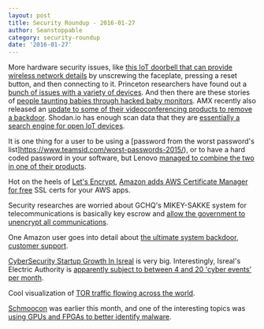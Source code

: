 ```yaml
---
layout: post
title: Security Roundup - 2016-01-27
author: Seanstoppable
category: security-roundup
date: '2016-01-27'
---
```


More hardware security issues, like [this IoT doorbell that can provide wireless network details](https://www.techdirt.com/articles/20160112/11405333312/ding-dong-your-easily-hacked-smart-doorbell-just-gave-up-your-wifi-credentials.shtml) by unscrewing the faceplate, pressing a reset button, and then connecting to it. Princeton researchers have found out a [bunch of issues with a variety of devices](http://www.engadget.com/2016/01/21/princeton-researchers-iot-security-flaws/). And then there are these stories of [people taunting babies through hacked baby monitors](https://boingboing.net/2016/01/19/griefer-hacks-baby-monitor-te.html). AMX recently also released an [update to some of their videoconferencing products to remove a backdoor](https://threatpost.com/deliberate-backdoor-removed-from-secure-conferencing-gear/115993/). Shodan.io has enough scan data that they are [essentially a search engine for open IoT devices](http://arstechnica.com/security/2016/01/how-to-search-the-internet-of-things-for-photos-of-sleeping-babies/).

It is one thing for a user to be using a [password from the worst password's list]https://www.teamsid.com/worst-passwords-2015/), or to have a hard coded password in your software, but Lenovo [managed to combine the two in one of their products](http://www.theinquirer.net/inquirer/news/2443276/wtf-lenovo-protects-your-backdoor-security-with-a-really-really-really-bad-password).

Hot on the heels of [Let's Encrypt](https://letsencrypt.org/), [Amazon adds AWS Certificate Manager for free](https://aws.amazon.com/blogs/aws/new-aws-certificate-manager-deploy-ssltls-based-apps-on-aws/) SSL certs for your AWS apps.

Security researches are worried about GCHQ's MIKEY-SAKKE system for telecommunications is basically key escrow and [allow the government to unencrypt all communications](http://www.engadget.com/2016/01/21/gchq-mikey-sakke-backdoor-encryption/).

One Amazon user goes into detail about [the ultimate system backdoor, customer support](https://medium.com/@espringe/amazon-s-customer-service-backdoor-be375b3428c4#.pgyvi0422).

[CyberSecurity Startup Growth In Isreal](http://techcrunch.com/2016/01/24/the-startup-landscape-for-cybersecurity-companies-in-israel/) is very big. Interestingly, Isreal's Electric Authority is [apparently subject to between 4 and 20 'cyber events' per month](https://threatpost.com/israeli-electric-authority-hit-by-severe-cyber-attack-likely-ransomware/116036/).

Cool visualization of [TOR traffic flowing across the world](https://torflow.uncharted.software/).

[Schmoocon](http://shmoocon.org/) was earlier this month, and one of the interesting topics was [using GPUs and FPGAs to better identify malware](http://hackaday.com/2016/01/17/shmoocon-2016-gpus-and-fpgas-to-better-detect-malware/).
